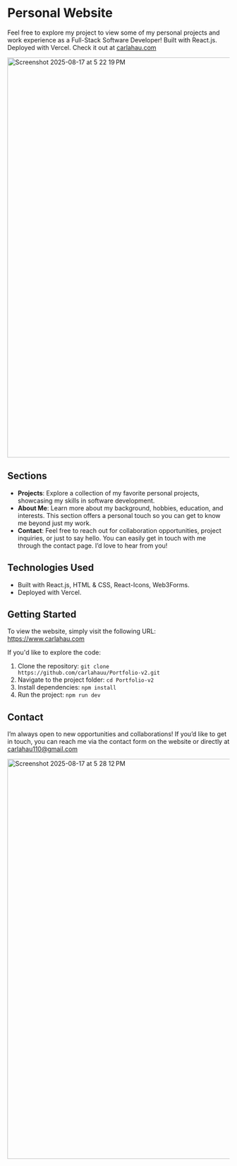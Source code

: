 # Personal Website
Feel free to explore my project to view some of my personal projects and work experience as a Full-Stack Software Developer! 
Built with React.js. Deployed with Vercel. 
Check it out at [carlahau.com](https://www.carlahau.com/)

<img width="1710" height="907" alt="Screenshot 2025-08-17 at 5 22 19 PM" src="https://github.com/user-attachments/assets/0f00126d-a891-463e-8f34-47756b42a43a" />

## Sections
- **Projects**: Explore a collection of my favorite personal projects, showcasing my skills in software development. 
- **About Me**: Learn more about my background, hobbies, education, and interests. This section offers a personal touch so you can get to know me beyond just my work.
- **Contact**: Feel free to reach out for collaboration opportunities, project inquiries, or just to say hello. You can easily get in touch with me through the contact page. I’d love to hear from you!
  
## Technologies Used
- Built with React.js, HTML & CSS, React-Icons, Web3Forms.
- Deployed with Vercel. 

## Getting Started
To view the website, simply visit the following URL: https://www.carlahau.com

If you'd like to explore the code:
1. Clone the repository: `git clone https://github.com/carlahauu/Portfolio-v2.git`
2. Navigate to the project folder: `cd Portfolio-v2`
3. Install dependencies: `npm install`
4. Run the project: `npm run dev`

## Contact
I’m always open to new opportunities and collaborations! If you’d like to get in touch, you can reach me via the contact form on the website or directly at carlahau110@gmail.com

<img width="1710" height="907" alt="Screenshot 2025-08-17 at 5 28 12 PM" src="https://github.com/user-attachments/assets/4b52fe95-2a3f-4c56-af1a-c465471b1dad" />
